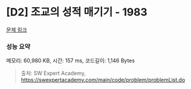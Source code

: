 # [D2] 조교의 성적 매기기 - 1983 

[문제 링크](https://swexpertacademy.com/main/code/problem/problemDetail.do?contestProbId=AV5PwGK6AcIDFAUq) 

### 성능 요약

메모리: 60,980 KB, 시간: 157 ms, 코드길이: 1,146 Bytes



> 출처: SW Expert Academy, https://swexpertacademy.com/main/code/problem/problemList.do
